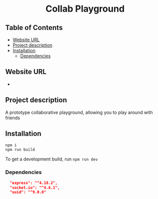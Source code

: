 <p align="center">
<!-- <img width="128px" src="assets/images/collab_playground.svg" alt="Collab Playground logo" width=32 style="vertical-align:middle"> -->
<h1 align="center">Collab Playground</h1>
</p>

## Table of Contents
- [Website URL](#website-url)
- [Project description](#project-description)
- [Installation](#installation)
  - [Dependencies](#dependencies)

## Website URL
-

## Project description
A prototype collaborative playground, allowing you to play around with friends


## Installation
```
npm i
npm run build
```

To get a development build, run `npm run dev`

### Dependencies
```json
  "express": "^4.18.2",
  "socket.io": "^4.6.1",
  "uuid": "^9.0.0"
```

